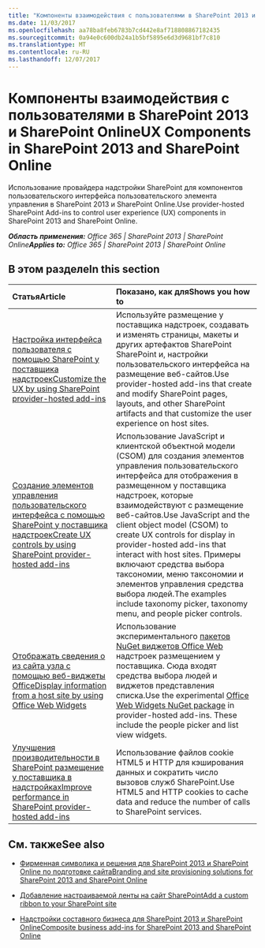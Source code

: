 ```yaml
---
title: "Компоненты взаимодействия с пользователями в SharePoint 2013 и SharePoint Online"
ms.date: 11/03/2017
ms.openlocfilehash: aa78ba8feb6783b7cd442e8af718808867182435
ms.sourcegitcommit: 0a94e0c600db24a1b5bf5895e6d3d9681bf7c810
ms.translationtype: MT
ms.contentlocale: ru-RU
ms.lasthandoff: 12/07/2017
---
```

# <a name="ux-components-in-sharepoint-2013-and-sharepoint-online"></a><span data-ttu-id="a9c20-102">Компоненты взаимодействия с пользователями в SharePoint 2013 и SharePoint Online</span><span class="sxs-lookup"><span data-stu-id="a9c20-102">UX Components in SharePoint 2013 and SharePoint Online</span></span>

<span data-ttu-id="a9c20-103">Использование провайдера надстройки SharePoint для компонентов пользовательского интерфейса пользовательского элемента управления в SharePoint 2013 и SharePoint Online.</span><span class="sxs-lookup"><span data-stu-id="a9c20-103">Use provider-hosted SharePoint Add-ins to control user experience (UX) components in SharePoint 2013 and SharePoint Online.</span></span>

<span data-ttu-id="a9c20-104">_**Область применения:** Office 365 | SharePoint 2013 | SharePoint Online_</span><span class="sxs-lookup"><span data-stu-id="a9c20-104">_**Applies to:** Office 365 | SharePoint 2013 | SharePoint Online_</span></span>

## <a name="in-this-section"></a><span data-ttu-id="a9c20-105">В этом разделе</span><span class="sxs-lookup"><span data-stu-id="a9c20-105">In this section</span></span>

|<span data-ttu-id="a9c20-106">**Статья**</span><span class="sxs-lookup"><span data-stu-id="a9c20-106">**Article**</span></span>|<span data-ttu-id="a9c20-107">**Показано, как для**</span><span class="sxs-lookup"><span data-stu-id="a9c20-107">**Shows you how to**</span></span>|
|:-----|:-----|
|[<span data-ttu-id="a9c20-108">Настройка интерфейса пользователя с помощью SharePoint у поставщика надстроек</span><span class="sxs-lookup"><span data-stu-id="a9c20-108">Customize the UX by using SharePoint provider-hosted add-ins</span></span>](customize-the-ux-by-using-sharepoint-provider-hosted-add-ins.md)|<span data-ttu-id="a9c20-109">Используйте размещение у поставщика надстроек, создавать и изменять страницы, макеты и других артефактов SharePoint SharePoint и, настройки пользовательского интерфейса на размещение веб-сайтов.</span><span class="sxs-lookup"><span data-stu-id="a9c20-109">Use provider-hosted add-ins that create and modify SharePoint pages, layouts, and other SharePoint artifacts and that customize the user experience on host sites.</span></span>|
|[<span data-ttu-id="a9c20-110">Создание элементов управления пользовательского интерфейса с помощью SharePoint у поставщика надстроек</span><span class="sxs-lookup"><span data-stu-id="a9c20-110">Create UX controls by using SharePoint provider-hosted add-ins</span></span>](create-ux-controls-by-using-sharepoint-provider-hosted-add-ins.md)|<span data-ttu-id="a9c20-111">Использование JavaScript и клиентской объектной модели (CSOM) для создания элементов управления пользовательского интерфейса для отображения в размещенном у поставщика надстроек, которые взаимодействуют с размещение веб-сайтов.</span><span class="sxs-lookup"><span data-stu-id="a9c20-111">Use JavaScript and the client object model (CSOM) to create UX controls for display in provider-hosted add-ins that interact with host sites.</span></span> <span data-ttu-id="a9c20-112">Примеры включают средства выбора таксономии, меню таксономии и элементов управления средства выбора людей.</span><span class="sxs-lookup"><span data-stu-id="a9c20-112">The examples include taxonomy picker, taxonomy menu, and people picker controls.</span></span>|
|[<span data-ttu-id="a9c20-113">Отображать сведения о из сайта узла с помощью веб-виджеты Office</span><span class="sxs-lookup"><span data-stu-id="a9c20-113">Display information from a host site by using Office Web Widgets</span></span>](display-information-from-a-host-site-by-using-office-web-widgets.md)|<span data-ttu-id="a9c20-114">Использование экспериментального [пакетов NuGet виджетов Office Web](http://msdn.microsoft.com/en-us/library/office/dn636913%28v=office.15%29.aspx) надстроек размещением у поставщика. Сюда входят средства выбора людей и виджетов представления списка.</span><span class="sxs-lookup"><span data-stu-id="a9c20-114">Use the experimental [Office Web Widgets NuGet package](http://msdn.microsoft.com/en-us/library/office/dn636913%28v=office.15%29.aspx) in provider-hosted add-ins. These include the people picker and list view widgets.</span></span>|
|[<span data-ttu-id="a9c20-115">Улучшения производительности в SharePoint размещение у поставщика в надстройках</span><span class="sxs-lookup"><span data-stu-id="a9c20-115">Improve performance in SharePoint provider-hosted add-ins</span></span>](improve-performance-in-sharepoint-provider-hosted-add-ins.md)|<span data-ttu-id="a9c20-116">Использование файлов cookie HTML5 и HTTP для кэширования данных и сократить число вызовов служб SharePoint.</span><span class="sxs-lookup"><span data-stu-id="a9c20-116">Use HTML5 and HTTP cookies to cache data and reduce the number of calls to SharePoint services.</span></span>|

## <a name="see-also"></a><span data-ttu-id="a9c20-117">См. также</span><span class="sxs-lookup"><span data-stu-id="a9c20-117">See also</span></span>
<span data-ttu-id="a9c20-118"><a name="bk_addresources"> </a></span><span class="sxs-lookup"><span data-stu-id="a9c20-118"></span></span>

- [<span data-ttu-id="a9c20-119">Фирменная символика и решения для SharePoint 2013 и SharePoint Online по подготовке сайта</span><span class="sxs-lookup"><span data-stu-id="a9c20-119">Branding and site provisioning solutions for SharePoint 2013 and SharePoint Online</span></span>](Branding-and-site-provisioning-solutions-for-SharePoint.md)
    
- [<span data-ttu-id="a9c20-120">Добавление настраиваемой ленты на сайт SharePoint</span><span class="sxs-lookup"><span data-stu-id="a9c20-120">Add a custom ribbon to your SharePoint site</span></span>](Add-a-custom-ribbon-to-your-SharePoint-site.md)
    
- [<span data-ttu-id="a9c20-121">Надстройки составного бизнеса для SharePoint 2013 и SharePoint Online</span><span class="sxs-lookup"><span data-stu-id="a9c20-121">Composite business add-ins for SharePoint 2013 and SharePoint Online</span></span>](Composite-buisness-apps-for-SharePoint.md)
